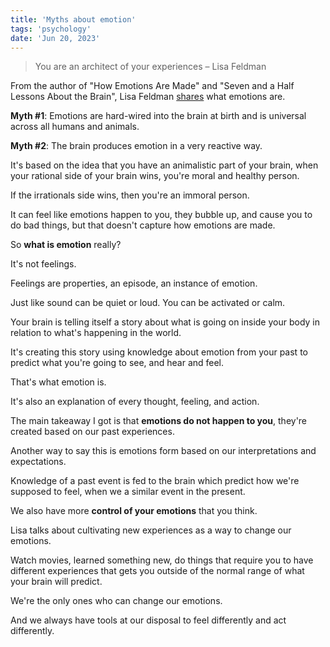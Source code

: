 ```yaml
---
title: 'Myths about emotion'
tags: 'psychology'
date: 'Jun 20, 2023'
---
```


> You are an architect of your experiences – Lisa Feldman

From the author of "How Emotions Are Made" and "Seven and a Half Lessons About the Brain", Lisa Feldman [shares](https://www.youtube.com/watch?v=mJLROKV2SzU) what emotions are.

**Myth #1**: Emotions are hard-wired into the brain at birth and is universal across all humans and animals.

**Myth #2**: The brain produces emotion in a very reactive way.

It's based on the idea that you have an animalistic part of your brain, when your rational side of your brain wins, you're moral and healthy person.

If the irrationals side wins, then you're an immoral person.

It can feel like emotions happen to you, they bubble up, and cause you to do bad things, but that doesn't capture how emotions are made.

So **what is emotion** really?

It's not feelings.

Feelings are properties, an episode, an instance of emotion.

Just like sound can be quiet or loud. You can be activated or calm.

Your brain is telling itself a story about what is going on inside your body in relation to what's happening in the world.

It's creating this story using knowledge about emotion from your past to predict what you're going to see, and hear and feel.

That's what emotion is.

It's also an explanation of every thought, feeling, and action.

The main takeaway I got is that **emotions do not happen to you**, they're created based on our past experiences.

Another way to say this is emotions form based on our interpretations and expectations.

Knowledge of a past event is fed to the brain which predict how we're supposed to feel, when we a similar event in the present.

We also have more **control of your emotions** that you think.

Lisa talks about cultivating new experiences as a way to change our emotions.

Watch movies, learned something new, do things that require you to have different experiences that gets you outside of the normal range of what your brain will predict.

We're the only ones who can change our emotions.

And we always have tools at our disposal to feel differently and act differently.
